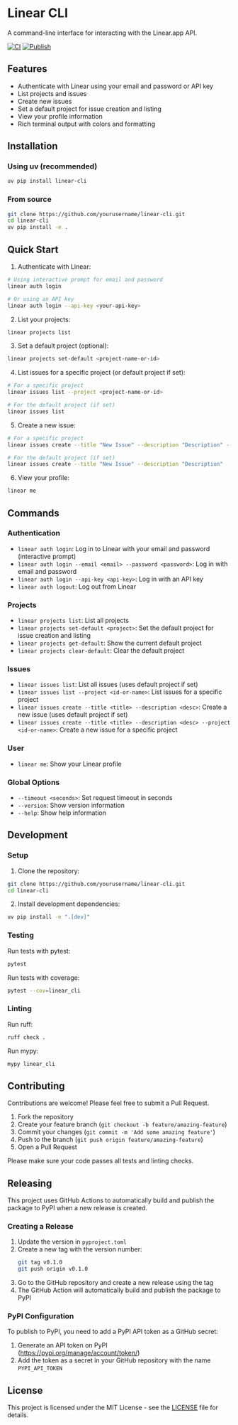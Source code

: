 # Linear CLI

A command-line interface for interacting with the Linear.app API.

[![CI](https://github.com/yourusername/linear-cli/actions/workflows/ci.yml/badge.svg)](https://github.com/yourusername/linear-cli/actions/workflows/ci.yml)
[![Publish](https://github.com/yourusername/linear-cli/actions/workflows/publish.yml/badge.svg)](https://github.com/yourusername/linear-cli/actions/workflows/publish.yml)

## Features

- Authenticate with Linear using your email and password or API key
- List projects and issues
- Create new issues
- Set a default project for issue creation and listing
- View your profile information
- Rich terminal output with colors and formatting

## Installation

### Using uv (recommended)

```bash
uv pip install linear-cli
```

### From source

```bash
git clone https://github.com/yourusername/linear-cli.git
cd linear-cli
uv pip install -e .
```

## Quick Start

1. Authenticate with Linear:

```bash
# Using interactive prompt for email and password
linear auth login

# Or using an API key
linear auth login --api-key <your-api-key>
```

2. List your projects:

```bash
linear projects list
```

3. Set a default project (optional):

```bash
linear projects set-default <project-name-or-id>
```

4. List issues for a specific project (or default project if set):

```bash
# For a specific project
linear issues list --project <project-name-or-id>

# For the default project (if set)
linear issues list
```

5. Create a new issue:

```bash
# For a specific project
linear issues create --title "New Issue" --description "Description" --project <project-name-or-id>

# For the default project (if set)
linear issues create --title "New Issue" --description "Description"
```

6. View your profile:

```bash
linear me
```

## Commands

### Authentication

- `linear auth login`: Log in to Linear with your email and password (interactive prompt)
- `linear auth login --email <email> --password <password>`: Log in with email and password
- `linear auth login --api-key <api-key>`: Log in with an API key
- `linear auth logout`: Log out from Linear

### Projects

- `linear projects list`: List all projects
- `linear projects set-default <project>`: Set the default project for issue creation and listing
- `linear projects get-default`: Show the current default project
- `linear projects clear-default`: Clear the default project

### Issues

- `linear issues list`: List all issues (uses default project if set)
- `linear issues list --project <id-or-name>`: List issues for a specific project
- `linear issues create --title <title> --description <desc>`: Create a new issue (uses default project if set)
- `linear issues create --title <title> --description <desc> --project <id-or-name>`: Create a new issue for a specific project

### User

- `linear me`: Show your Linear profile

### Global Options

- `--timeout <seconds>`: Set request timeout in seconds
- `--version`: Show version information
- `--help`: Show help information

## Development

### Setup

1. Clone the repository:

```bash
git clone https://github.com/yourusername/linear-cli.git
cd linear-cli
```

2. Install development dependencies:

```bash
uv pip install -e ".[dev]"
```

### Testing

Run tests with pytest:

```bash
pytest
```

Run tests with coverage:

```bash
pytest --cov=linear_cli
```

### Linting

Run ruff:

```bash
ruff check .
```

Run mypy:

```bash
mypy linear_cli
```

## Contributing

Contributions are welcome! Please feel free to submit a Pull Request.

1. Fork the repository
2. Create your feature branch (`git checkout -b feature/amazing-feature`)
3. Commit your changes (`git commit -m 'Add some amazing feature'`)
4. Push to the branch (`git push origin feature/amazing-feature`)
5. Open a Pull Request

Please make sure your code passes all tests and linting checks.

## Releasing

This project uses GitHub Actions to automatically build and publish the package to PyPI when a new release is created.

### Creating a Release

1. Update the version in `pyproject.toml`
2. Create a new tag with the version number:
   ```bash
   git tag v0.1.0
   git push origin v0.1.0
   ```
3. Go to the GitHub repository and create a new release using the tag
4. The GitHub Action will automatically build and publish the package to PyPI

### PyPI Configuration

To publish to PyPI, you need to add a PyPI API token as a GitHub secret:

1. Generate an API token on PyPI (https://pypi.org/manage/account/token/)
2. Add the token as a secret in your GitHub repository with the name `PYPI_API_TOKEN`

## License

This project is licensed under the MIT License - see the [LICENSE](LICENSE) file for details.
